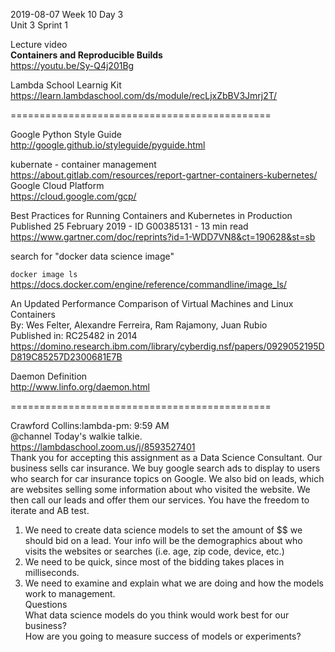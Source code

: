 
2019-08-07 Week 10 Day 3    
Unit 3 Sprint 1 

Lecture video  
**Containers and Reproducible Builds**  
https://youtu.be/Sy-Q4j201Bg  

Lambda School Learnig Kit  
https://learn.lambdaschool.com/ds/module/recLjxZbBV3Jmrj2T/  

=============================================

Google Python Style Guide  
http://google.github.io/styleguide/pyguide.html  

kubernate - container management  
https://about.gitlab.com/resources/report-gartner-containers-kubernetes/  
Google Cloud Platform  
https://cloud.google.com/gcp/  

Best Practices for Running Containers and Kubernetes in Production  
Published 25 February 2019 - ID G00385131 - 13 min read  
https://www.gartner.com/doc/reprints?id=1-WDD7VN8&ct=190628&st=sb  

search for "docker data science image"

`docker image ls`  
https://docs.docker.com/engine/reference/commandline/image_ls/  
 
An Updated Performance Comparison of Virtual Machines and Linux Containers  
By: Wes Felter, Alexandre Ferreira, Ram Rajamony, Juan Rubio  
Published in: RC25482 in 2014    
https://domino.research.ibm.com/library/cyberdig.nsf/papers/0929052195DD819C85257D2300681E7B   
 
Daemon Definition  
http://www.linfo.org/daemon.html  

=============================================

Crawford Collins:lambda-pm: 9:59 AM  
@channel Today's walkie talkie.  https://lambdaschool.zoom.us/j/8593527401  
Thank you for accepting this assignment as a Data Science Consultant.  Our business sells car insurance. We buy google search ads to display to users who search for car insurance topics on Google. We also bid on leads, which are websites selling some information about who visited the website. We then call our leads and offer them our services. You have the freedom to iterate and AB test.
1. We need to create data science models to set the amount of $$ we should bid on a lead. Your info will be the demographics about who visits the websites or searches (i.e. age, zip code, device, etc.)  
2. We need to be quick, since most of the bidding takes places in milliseconds.  
3. We need to examine and explain what we are doing and how the models work to management.  
Questions  
What data science models do you think would work best for our business?  
How are you going to measure success of models or experiments?   
